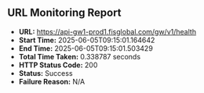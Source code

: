 ## URL Monitoring Report

- **URL:** https://api-gw1-prod1.fisglobal.com/gw/v1/health
- **Start Time:** 2025-06-05T09:15:01.164642
- **End Time:** 2025-06-05T09:15:01.503429
- **Total Time Taken:** 0.338787 seconds
- **HTTP Status Code:** 200
- **Status:** Success
- **Failure Reason:** N/A
